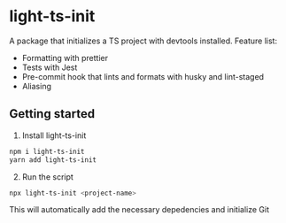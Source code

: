 # light-ts-init

A package that initializes a TS project with devtools installed. Feature list:

- Formatting with prettier
- Tests with Jest
- Pre-commit hook that lints and formats with husky and lint-staged
- Aliasing

## Getting started

1. Install light-ts-init

```sh
npm i light-ts-init
yarn add light-ts-init
```

2. Run the script

```sh
npx light-ts-init <project-name>
```

This will automatically add the necessary depedencies and initialize Git
